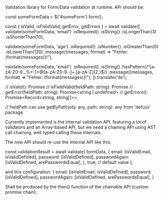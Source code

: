 Validation library for Form/Data validation at runtime.
API should be: 

const someFormData = $('#someForm').form();

const { isValid, isFieldValid, getError, getErrors } = await validate([
  validate(someFormData, 'email')
    .isRequired()
    .isString()
    .isLongerThan(3)
    .isShorterThan(10),

  validate(someFormData, 'age')
    .isRequired()
    .isNumber()
    .isGreaterThan(0)
    .isLowerThan(120)
    .message((messages, format) => "Fehler: {format(messages)}!"),

  validate(someFormData, 'email')
    .isRequired()
    .isString()
    .hasPattern(/^[a-zA-Z0-9._%+-]+@[a-zA-Z0-9.-]+\.[a-zA-Z]{2,}$/)
    .message((messages, format) => "Fehler: {format(messages)}!"),
]).translate('de');

// isValid(): Promise<boolean>
// isFieldValid(fieldPath: string): Promise<boolean>
// getError(fieldPath: string): Promise<string | undefined>
// getErrors(): Promise<Record<string, string[]>>

// fieldPath can use  getByPath(obj: any, path: string): any from 'defuss' package

Currently implemented is the internal validation API, featuring a lot of validators and an Array-based API, but we need a chaining API using AST call chaining, well typed calling these internals.

The new API should re-use the internal API like this:

const validationResult = await validate(
  formData,
  {
    email: [isValidEmail, isValidDefined],
    password: [isValidDefined],
    passwordAgain: [isValidDefined, arePasswordsEqual],
  },
  true, // default value
);

and this configuration: 
{
    email: [isValidEmail, isValidDefined],
    password: [isValidDefined],
    passwordAgain: [isValidDefined, arePasswordsEqual],
  }

Shall be produced by the then() function of the chainable API (custom promise chain).